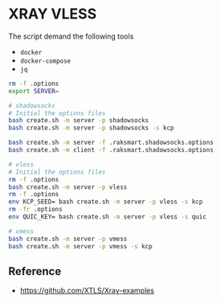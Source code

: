 # XRAY VLESS

The script demand the following tools

- `docker`
- `docker-compose`
- `jq`

```bash
rm -f .options
export SERVER=

# shadowsocks
# Initial the options files
bash create.sh -m server -p shadowsocks
bash create.sh -m server -p shadowsocks -s kcp

bash create.sh -m server -f .raksmart.shadowsocks.options
bash create.sh -m client -f .raksmart.shadowsocks.options

# vless
# Initial the options files
rm -f .options
bash create.sh -m server -p vless
rm -f .options
env KCP_SEED= bash create.sh -m server -p vless -s kcp
rm -fr .options
env QUIC_KEY= bash create.sh -m server -p vless -s quic

# vmess
bash create.sh -m server -p vmess
bash create.sh -m server -p vmess -s kcp

```

## Reference

- <https://github.com/XTLS/Xray-examples>
